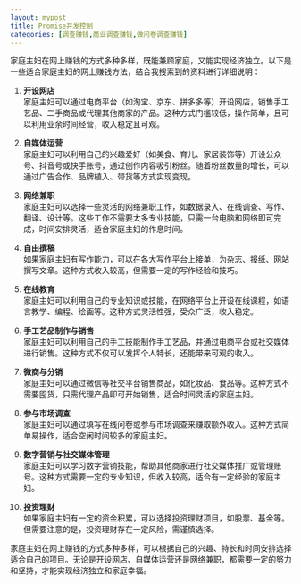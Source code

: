 ```yaml
---
layout: mypost
title: Promise并发控制
categories: [调查赚钱,商业调查赚钱,做问卷调查赚钱]
---
```


家庭主妇在网上赚钱的方式多种多样，既能兼顾家庭，又能实现经济独立。以下是一些适合家庭主妇的网上赚钱方法，结合我搜索到的资料进行详细说明：

1. **开设网店**  
   家庭主妇可以通过电商平台（如淘宝、京东、拼多多等）开设网店，销售手工艺品、二手商品或代理其他商家的产品。这种方式门槛较低，操作简单，且可以利用业余时间经营，收入稳定且可观。

2. **自媒体运营**  
   家庭主妇可以利用自己的兴趣爱好（如美食、育儿、家居装饰等）开设公众号、抖音号或快手账号，通过创作内容吸引粉丝。随着粉丝数量的增长，可以通过广告合作、品牌植入、带货等方式实现变现。

3. **网络兼职**  
   家庭主妇可以选择一些灵活的网络兼职工作，如数据录入、在线调查、写作、翻译、设计等。这些工作不需要太多专业技能，只需一台电脑和网络即可完成，时间安排灵活，适合家庭主妇的作息时间。

4. **自由撰稿**  
   如果家庭主妇有写作能力，可以在各大写作平台上接单，为杂志、报纸、网站撰写文章。这种方式收入较高，但需要一定的写作经验和技巧。

5. **在线教育**  
   家庭主妇可以利用自己的专业知识或技能，在网络平台上开设在线课程，如语言教学、编程、绘画等。这种方式灵活性强，受众广泛，收入稳定。

6. **手工艺品制作与销售**  
   家庭主妇可以利用自己的手工技能制作手工艺品，并通过电商平台或社交媒体进行销售。这种方式不仅可以发挥个人特长，还能带来可观的收入。

7. **微商与分销**  
   家庭主妇可以通过微信等社交平台销售商品，如化妆品、食品等。这种方式不需要囤货，只需代理产品即可开始销售，适合时间灵活的家庭主妇。

8. **参与市场调查**  
   家庭主妇可以通过填写在线问卷或参与市场调查来赚取额外收入。这种方式简单易操作，适合空闲时间较多的家庭主妇。

9. **数字营销与社交媒体管理**  
   家庭主妇可以学习数字营销技能，帮助其他商家进行社交媒体推广或管理账号。这种方式需要一定的专业知识，但收入较高，适合有一定经验的家庭主妇。

10. **投资理财**  
如果家庭主妇有一定的资金积累，可以选择投资理财项目，如股票、基金等。但需要注意的是，投资理财存在一定风险，需谨慎选择。

家庭主妇在网上赚钱的方式多种多样，可以根据自己的兴趣、特长和时间安排选择适合自己的项目。无论是开设网店、自媒体运营还是网络兼职，都需要一定的努力和坚持，才能实现经济独立和家庭幸福。




